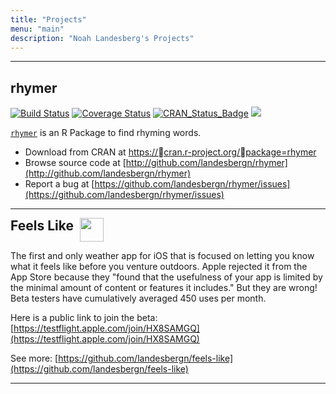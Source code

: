 ```yaml
---
title: "Projects"
menu: "main"
description: "Noah Landesberg's Projects"
---
```

<hr>

## rhymer
[![Build
Status](https://travis-ci.org/landesbergn/rhymer.svg?branch=master)](https://travis-ci.org/landesbergn/rhymer)
[![Coverage
Status](https://img.shields.io/codecov/c/github/landesbergn/rhymer/master.svg)](https://codecov.io/github/landesbergn/rhymer?branch=master)
[![CRAN\_Status\_Badge](https://www.r-pkg.org/badges/version/rhymer)](https://cran.r-project.org/package=rhymer)
[![](https://cranlogs.r-pkg.org/badges/grand-total/rhymer)](http://cran.rstudio.com/web/packages/rhymer/index.html)  
  
[`rhymer`](https://landesbergn.github.io/rhymer/) is an R Package to find rhyming words.

* Download from CRAN at [https://cran.r-project.org/package=rhymer](https://cran.r-project.org/package=rhymer)  
* Browse source code at [http://github.com/landesbergn/rhymer](http://github.com/landesbergn/rhymer)  
* Report a bug at [https://github.com/landesbergn/rhymer/issues](https://github.com/landesbergn/rhymer/issues)

<hr>

<div style='margin-bottom: .5rem;'>
  <h2 style='display:inline;'>Feels Like&nbsp;
    <img style='vertical-align: top;' src="/./projects_files/1024.png" alt="" width="38px" height="38px"/>
  </h2>
</div>  

The first and only weather app for iOS that is focused on letting you know what it feels like before you venture outdoors. Apple rejected it from the App Store because they "found that the usefulness of your app is limited by the minimal amount of content or features it includes." But they are wrong! Beta testers have cumulatively averaged 450 uses per month.

Here is a public link to join the beta: [https://testflight.apple.com/join/HX8SAMGQ](https://testflight.apple.com/join/HX8SAMGQ)

See more: [https://github.com/landesbergn/feels-like](https://github.com/landesbergn/feels-like)
<hr>
